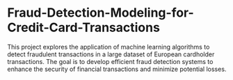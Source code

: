# Fraud-Detection-Modeling-for-Credit-Card-Transactions
This project explores the application of machine learning algorithms to detect fraudulent transactions in a large dataset of European cardholder transactions. The goal is to develop efficient fraud detection systems to enhance the security of financial transactions and minimize potential losses.
